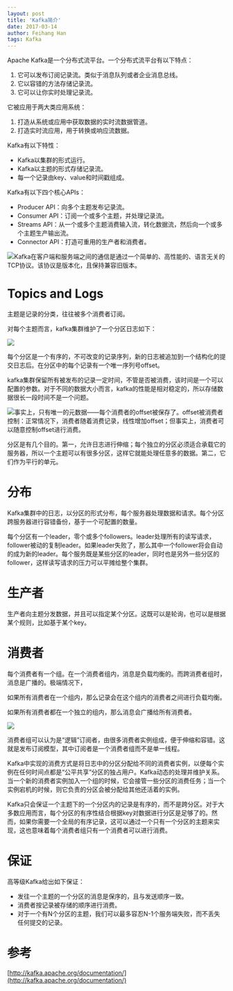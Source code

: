 ```yaml
---
layout: post
title: 'Kafka简介'
date: 2017-03-14
author: Feihang Han
tags: Kafka
---
```


Apache Kafka是一个分布式流平台。一个分布式流平台有以下特点：

1. 它可以发布订阅记录流。类似于消息队列或者企业消息总线。
2. 它以容错的方法存储记录流。
3. 它可以让你实时处理记录流。

它被应用于两大类应用系统：

1. 打造从系统或应用中获取数据的实时流数据管道。
2. 打造实时流应用，用于转换或响应流数据。

Kafka有以下特性：

* Kafka以集群的形式运行。
* Kafka以主题的形式存储记录流。
* 每一个记录由key、value和时间戳组成。

Kafka有以下四个核心APIs：

* Producer API：向多个主题发布记录流。
* Consumer API：订阅一个或多个主题，并处理记录流。
* Streams API：从一个或多个主题消费输入流，转化数据流，然后向一个或多个主题生产输出流。
* Connector API：打造可重用的生产者和消费者。

![](http://kafka.apache.org/0102/images/kafka-apis.png)Kafka在客户端和服务端之间的通信是通过一个简单的、高性能的、语言无关的TCP协议。该协议是版本化，且保持兼容旧版本。

# Topics and Logs

主题是记录的分类，往往被多个消费者订阅。

对每个主题而言，kafka集群维护了一个分区日志如下：

![](http://kafka.apache.org/0102/images/log_anatomy.png)

每个分区是一个有序的，不可改变的记录序列，新的日志被追加到一个结构化的提交日志后。在分区中的每个记录有一个唯一序列号offset。

kafka集群保留所有被发布的记录一定时间，不管是否被消费，该时间是一个可以配置的参数。对于不同的数据大小而言，kafka的性能是相对稳定的，所以存储数据很长一段时间不是一个问题。

![](http://kafka.apache.org/0102/images/log_consumer.png)事实上，只有唯一的元数据——每个消费者的offset被保存了。offset被消费者控制：正常情况下，消费者随着消费记录，线性增加offset；但事实上，消费者可以随意控制offset进行消费。

分区是有几个目的。第一，允许日志进行伸缩；每个独立的分区必须适合承载它的服务器，所以一个主题可以有很多分区，这样它就能处理任意多的数据。第二，它们作为平行的单元。

# 分布

Kafka集群中的日志，以分区的形式分布，每个服务器处理数据和请求。每个分区跨服务器进行容错备份，基于一个可配置的数量。

每个分区有一个leader，零个或多个followers。leader处理所有的读写请求，follower被动的复制leader。如果leader失败了，那么其中一个follower将会自动的成为新的leader。每个服务既是某些分区的leader，同时也是另外一些分区的follower，这样读写请求的压力可以平摊给整个集群。

# 生产者

生产者向主题分发数据，并且可以指定某个分区。这既可以是轮询，也可以是根据某个规则，比如基于某个key。

# 消费者

每个消费者有一个组。在一个消费者组内，消息是负载均衡的。而跨消费者组时，消息是广播的。极端情况下，

如果所有消费者在一个组内，那么记录会在这个组内的消费者之间进行负载均衡。

如果所有消费者都在一个独立的组内，那么消息会广播给所有消费者。

![](http://kafka.apache.org/0102/images/consumer-groups.png)

消费者组可以认为是“逻辑”订阅者，由很多消费者实例组成，便于伸缩和容错。这就是发布订阅模型，其中订阅者是一个消费者组而不是单一线程。

Kafka中实现的消费方式是将日志中的分区分配给不同的消费者实例，以便每个实例在任何时间点都是“公平共享”分区的独占用户。Kafka动态的处理并维护关系。当一个新的消费者实例加入一个组的时候，它会接管一些分区的消费任务；当一个实例宕机的时候，则它负责的分区会被分配给其他还活着的实例。

Kafka只会保证一个主题下的一个分区内的记录是有序的，而不是跨分区。对于大多数应用而言，每个分区的有序性结合根据key对数据进行分区是足够了的。然而，如果你需要一个全局的有序记录，这可以通过一个只有一个分区的主题来实现，这也意味着每个消费者组只有一个消费者可以进行消费。

# 保证

高等级Kafka给出如下保证：

* 发往一个主题的一个分区的消息是保序的，且与发送顺序一致。 
* 消费者按记录被存储的顺序进行消费。
* 对于一个有N个分区的主题，我们可以最多容忍N-1个服务端失败，而不丢失任何提交的记录。

# 参考

[http://kafka.apache.org/documentation/](http://kafka.apache.org/documentation/)

